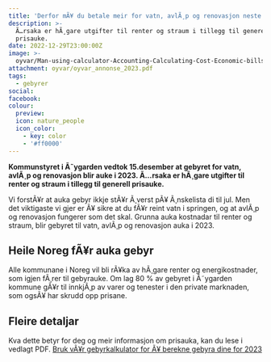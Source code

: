 ```yaml
---
title: 'Derfor mÃ¥ du betale meir for vatn, avlÃ¸p og renovasjon neste Ã¥r. '
description: >-
  Ã…rsaka er hÃ¸gare utgifter til renter og straum i tillegg til generell
  prisauke.
date: 2022-12-29T23:00:00Z
image: >-
  oyvar/Man-using-calculator-Accounting-Calculating-Cost-Economic-bills-with-money-stack-step-growing-growth-saving-money-in-home-_-finance-concept-1163111044_2124x1416.jpg
attachment: oyvar/oyvar_annonse_2023.pdf
tags:
  - gebyrer
social:
facebook:
colour: 
  preview:
  icon: nature_people
  icon_color:
    - key: color
    - '#ff0000'
---
```

**Kommunstyret i Ã˜ygarden vedtok 15.desember at gebyret for vatn, avlÃ¸p og renovasjon blir auke i 2023. Ã…rsaka er hÃ¸gare utgifter til renter og straum i tillegg til generell prisauke.**

Vi forstÃ¥r at auka gebyr ikkje stÃ¥r Ã¸verst pÃ¥ Ã¸nskelista di til jul. Men det viktigaste vi gjer er Ã¥ sikre at du fÃ¥r reint vatn i springen, og at avlÃ¸p og renovasjon fungerer som det skal. Grunna auka kostnadar til renter og straum, blir gebyret til vatn, avlÃ¸p og renovasjon auka i 2023.

## Heile Noreg fÃ¥r auka gebyr

Alle kommunane i Noreg vil bli rÃ¥ka av hÃ¸gare renter og energikostnader, som igjen fÃ¸rer til gebyrauke. Om lag 80 % av gebyret i Ã˜ygarden kommune gÃ¥r til innkjÃ¸p av varer og tenester i den private marknaden, som ogsÃ¥ har skrudd opp prisane.

## Fleire detaljar

Kva dette betyr for deg og meir informasjon om prisauka, kan du lese i vedlagt PDF. [Bruk vÃ¥r gebyrkalkulator for Ã¥ berekne gebyra dine for 2023](/gebyrer/gebyrkalkulator/)